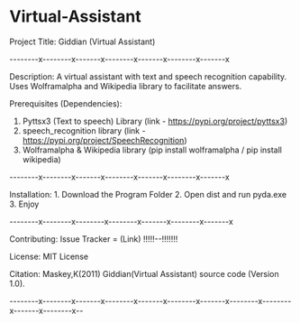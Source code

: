 # Virtual-Assistant

Project Title: Giddian (Virtual Assistant)

--------x--------x-------x--------x-------x--------x-------x

Description: A virtual assistant with text and speech recognition capability. Uses Wolframalpha and Wikipedia library to facilitate answers.

Prerequisites (Dependencies):
1. Pyttsx3 (Text to speech) Library
	(link - https://pypi.org/project/pyttsx3)
2. speech_recognition library
	(link - https://pypi.org/project/SpeechRecognition)
3. Wolframalpha & Wikipedia library
	(pip install wolframalpha / pip install wikipedia)
	
--------x--------x-------x--------x-------x--------x-------x

Installation:
	1. Download the Program Folder
	2. Open dist and run pyda.exe
	3. Enjoy
	
--------x--------x--------x--------x-------x--------x-------x

Contributing:
  Issue Tracker = (Link)    !!!!!--!!!!!!!

License: MIT License

Citation: Maskey,K(2011) Giddian(Virtual Assistant) source code (Version 1.0). 

--------x--------x-------x--------x-------x--------x-------x--------x--------x-------x--------x--

	
